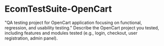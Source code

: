 # EcomTestSuite-OpenCart

"QA testing project for OpenCart application focusing on functional, regression, and usability testing."   Describe the OpenCart project you tested, including features and modules tested (e.g., login, checkout, user registration, admin panel).
